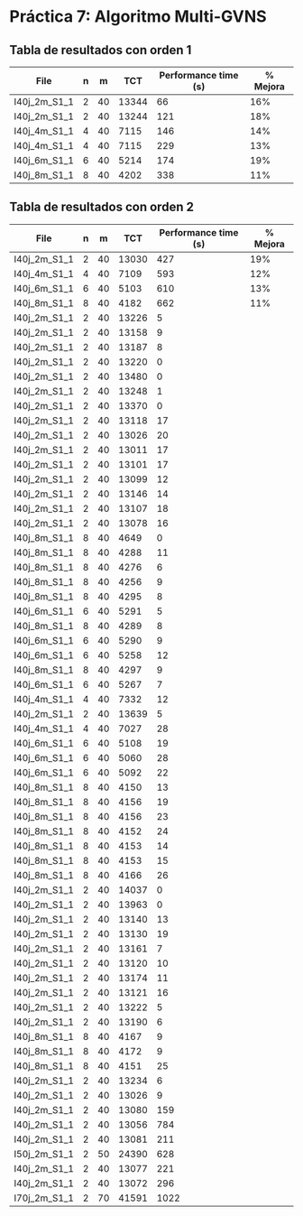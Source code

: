 # Práctica 7: Algoritmo Multi-GVNS
## Tabla de resultados con orden 1
| File | n | m | TCT | Performance time (s) | % Mejora |
|------|---|---|-----|----------------------|----------|
| I40j_2m_S1_1 | 2 | 40 | 13344 | 66 | 16% |
| I40j_2m_S1_1 | 2 | 40 | 13244 | 121 | 18% |
| I40j_4m_S1_1 | 4 | 40 | 7115 | 146 | 14% |
| I40j_4m_S1_1 | 4 | 40 | 7115 | 229 | 13% |
| I40j_6m_S1_1 | 6 | 40 | 5214 | 174 | 19% |
| I40j_8m_S1_1 | 8 | 40 | 4202 | 338 | 11% |

## Tabla de resultados con orden 2
| File | n | m | TCT | Performance time (s) | % Mejora |
|------|---|---|-----|----------------------|----------|
| I40j_2m_S1_1 | 2 | 40 | 13030 | 427 | 19% |
| I40j_4m_S1_1 | 4 | 40 | 7109 | 593 | 12% |
| I40j_6m_S1_1 | 6 | 40 | 5103 | 610 | 13% |
| I40j_8m_S1_1 | 8 | 40 | 4182 | 662 | 11% |
| I40j_2m_S1_1 | 2 | 40 | 13226 | 5 |
| I40j_2m_S1_1 | 2 | 40 | 13158 | 9 |
| I40j_2m_S1_1 | 2 | 40 | 13187 | 8 |
| I40j_2m_S1_1 | 2 | 40 | 13220 | 0 |
| I40j_2m_S1_1 | 2 | 40 | 13480 | 0 |
| I40j_2m_S1_1 | 2 | 40 | 13248 | 1 |
| I40j_2m_S1_1 | 2 | 40 | 13370 | 0 |
| I40j_2m_S1_1 | 2 | 40 | 13118 | 17 |
| I40j_2m_S1_1 | 2 | 40 | 13026 | 20 |
| I40j_2m_S1_1 | 2 | 40 | 13011 | 17 |
| I40j_2m_S1_1 | 2 | 40 | 13101 | 17 |
| I40j_2m_S1_1 | 2 | 40 | 13099 | 12 |
| I40j_2m_S1_1 | 2 | 40 | 13146 | 14 |
| I40j_2m_S1_1 | 2 | 40 | 13107 | 18 |
| I40j_2m_S1_1 | 2 | 40 | 13078 | 16 |
| I40j_8m_S1_1 | 8 | 40 | 4649 | 0 |
| I40j_8m_S1_1 | 8 | 40 | 4288 | 11 |
| I40j_8m_S1_1 | 8 | 40 | 4276 | 6 |
| I40j_8m_S1_1 | 8 | 40 | 4256 | 9 |
| I40j_8m_S1_1 | 8 | 40 | 4295 | 8 |
| I40j_6m_S1_1 | 6 | 40 | 5291 | 5 |
| I40j_8m_S1_1 | 8 | 40 | 4289 | 8 |
| I40j_6m_S1_1 | 6 | 40 | 5290 | 9 |
| I40j_6m_S1_1 | 6 | 40 | 5258 | 12 |
| I40j_8m_S1_1 | 8 | 40 | 4297 | 9 |
| I40j_6m_S1_1 | 6 | 40 | 5267 | 7 |
| I40j_4m_S1_1 | 4 | 40 | 7332 | 12 |
| I40j_2m_S1_1 | 2 | 40 | 13639 | 5 |
| I40j_4m_S1_1 | 4 | 40 | 7027 | 28 |
| I40j_6m_S1_1 | 6 | 40 | 5108 | 19 |
| I40j_6m_S1_1 | 6 | 40 | 5060 | 28 |
| I40j_6m_S1_1 | 6 | 40 | 5092 | 22 |
| I40j_8m_S1_1 | 8 | 40 | 4150 | 13 |
| I40j_8m_S1_1 | 8 | 40 | 4156 | 19 |
| I40j_8m_S1_1 | 8 | 40 | 4156 | 23 |
| I40j_8m_S1_1 | 8 | 40 | 4152 | 24 |
| I40j_8m_S1_1 | 8 | 40 | 4153 | 14 |
| I40j_8m_S1_1 | 8 | 40 | 4153 | 15 |
| I40j_8m_S1_1 | 8 | 40 | 4166 | 26 |
| I40j_2m_S1_1 | 2 | 40 | 14037 | 0 |
| I40j_2m_S1_1 | 2 | 40 | 13963 | 0 |
| I40j_2m_S1_1 | 2 | 40 | 13140 | 13 |
| I40j_2m_S1_1 | 2 | 40 | 13130 | 19 |
| I40j_2m_S1_1 | 2 | 40 | 13161 | 7 |
| I40j_2m_S1_1 | 2 | 40 | 13120 | 10 |
| I40j_2m_S1_1 | 2 | 40 | 13174 | 11 |
| I40j_2m_S1_1 | 2 | 40 | 13121 | 16 |
| I40j_2m_S1_1 | 2 | 40 | 13222 | 5 |
| I40j_2m_S1_1 | 2 | 40 | 13190 | 6 |
| I40j_8m_S1_1 | 8 | 40 | 4167 | 9 |
| I40j_8m_S1_1 | 8 | 40 | 4172 | 9 |
| I40j_8m_S1_1 | 8 | 40 | 4151 | 25 |
| I40j_2m_S1_1 | 2 | 40 | 13234 | 6 |
| I40j_2m_S1_1 | 2 | 40 | 13026 | 9 |
| I40j_2m_S1_1 | 2 | 40 | 13080 | 159 |
| I40j_2m_S1_1 | 2 | 40 | 13056 | 784 |
| I40j_2m_S1_1 | 2 | 40 | 13081 | 211 |
| I50j_2m_S1_1 | 2 | 50 | 24390 | 628 |
| I40j_2m_S1_1 | 2 | 40 | 13077 | 221 |
| I40j_2m_S1_1 | 2 | 40 | 13072 | 296 |
| I70j_2m_S1_1 | 2 | 70 | 41591 | 1022 |

